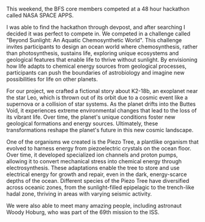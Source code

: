 This weekend, the BFS core members competed at a 48 hour hackathon called NASA SPACE APPS.

I was able to find the hackathon through devpost, and after searching I decided it was perfect to compete in. We competed in a challenge called "Beyond Sunlight: An Aquatic Chemosynthetic World". This challenge invites participants to design an ocean world where chemosynthesis, rather than photosynthesis, sustains life, exploring unique ecosystems and geological features that enable life to thrive without sunlight. By envisioning how life adapts to chemical energy sources from geological processes, participants can push the boundaries of astrobiology and imagine new possibilities for life on other planets.

For our project, we crafted a fictional story about K2-18b, an exoplanet near the star Leo, which is thrown out of its orbit due to a cosmic event like a supernova or a collision of star systems. As the planet drifts into the Buttes Void, it experiences extreme environmental changes that lead to the loss of its vibrant life. Over time, the planet's unique conditions foster new geological formations and energy sources. Ultimately, these transformations reshape the planet's future in this new cosmic landscape.

One of the organisms we created is the Piezo Tree, a plantlike organism that evolved to harness energy from piezoelectric crystals on the ocean floor. Over time, it developed specialized ion channels and proton pumps, allowing it to convert mechanical stress into chemical energy through electrosynthesis. These adaptations enable the tree to store and use electrical energy for growth and repair, even in the dark, energy-scarce depths of the ocean. Different species of the Piezo Tree have diversified across oceanic zones, from the sunlight-filled epipelagic to the trench-like hadal zone, thriving in areas with varying seismic activity.

We were also able to meet many amazing people, including astronaut Woody Hoburg, who was part of the 69th mission to the ISS.
